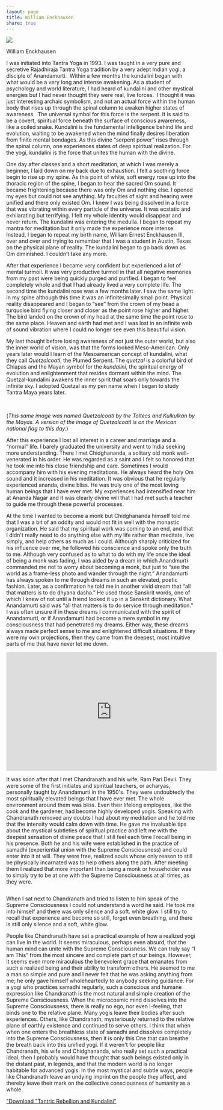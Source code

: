 ```yaml
---
layout: page
title: William Enckhausen
share: true
---
```

<img src="https://quetzalwill.github.io/quetzalwill/images/tantramayamudra.jpg"  />

William Enckhausen


I was initiated into Tantra Yoga in 1993. I was taught in a very pure and secretive Rajadhiraja Tantra Yoga tradition by a very adept Indian yogi, a disciple of Anandamurti.  Within a few months the kundalini began with what would be a very long and intense awakening. As a student of psychology and world literature, I had heard of kundalini and other mystical energies but I had never thought they were real, live forces.  I thought it was just interesting archaic symbolism, and not an actual force within the human body that rises up through the spinal column to awaken higher states of awareness.  The universal symbol for this force is the serpent. It is said to be a covert, spiritual force beneath the surface of conscious awareness, like a coiled snake. Kundalini is the fundamental intelligence behind life and evolution, waiting to be awakened when the mind finally desires liberation from finite mental bondages. As this divine “serpent power” rises through the spinal column, one experiences states of deep spiritual realization. For the yogi, kundalini is the force that unites the human with the divine.

One day after classes and a short meditation, at which I was merely a beginner, I laid down on my back due to exhaustion. I felt a soothing force begin to rise up my spine. As this point of white, soft energy rose up into the thoracic region of the spine, I began to hear the sacred Om sound.  It became frightening because there was only Om and nothing else. I opened my eyes but could not see anything. My faculties of sight and hearing were unified and there only existed Om. I knew I was being dissolved in a force that was vibrating within every particle of the universe. It was ecstatic and exhilarating but terrifying. I felt my whole identity would disappear and never return. The kundalini was entering the medulla. I began to repeat my mantra for meditation but it only made the experience more intense. Instead, I began to repeat my birth name, William Ernest Enckhausen III, over and over and trying to remember that I was a student in Austin, Texas on the physical plane of reality. The kundalini began to go back down as Om diminished. I couldn’t take any more.

After that experience I became very confident but experienced a lot of mental turmoil.  It was very productive turmoil in that all negative memories from my past were being quickly purged and purified. I began to feel completely whole and that I had already lived a very complete life. The second time the kundalini rose was a few months later. I saw the same light in my spine although this time it was an infinitesimally small point. Physical reality disappeared and I began to “see” from the crown of my head a turquoise bird flying closer and closer as the point rose higher and higher. The bird landed on the crown of my head at the same time the point rose to the same place. Heaven and earth had met and I was lost in an infinite web of sound vibration where I could no longer see even this beautiful vision. 

My last thought before losing awareness of not just the outer world, but also the inner world of vision, was that the forms looked Meso-American. Only years later would I learn of the Mesoamerican concept of kundalini, what they call <em>Quetzalcoatl</em>, the Plumed Serpent.  The <em>quetzal</em> is a colorful bird of Chiapas and the Mayan symbol for the <em>kundalini</em>, the spiritual energy of evolution and enlightenment that resides dormant within the mind. The Quetzal-kundalini awakens the inner spirit that soars only towards the infinite sky. I adopted Quetzal as my pen name when I began to study Tantra Maya years later.

<img src="https://quetzalwill.github.io/quetzalwill/images/quetzal.jpg" alt="">

<img src="https://quetzalwill.github.io/quetzalwill/images/quetzalcoatl.jpg" alt="">

(<em>This same image was named <em>Quetzalcoatl</em> by the Toltecs and <em>Kulkulkan</em> by the Mayas. A version of the image of Quetzalcoatl is on the Mexican national flag to this day.</em>)


After this experience I lost all interest in a career and marriage and a “normal” life. I barely graduated the university and went to India seeking more understanding. There I met Chidghananda, a solitary old monk well-venerated in his order. He was regarded as a saint and I felt so honored that he took me into his close friendship and care. Sometimes I would accompany him with his evening meditations.  He always heard the holy Om sound and it increased in his meditation. It was obvious that he regularly experienced ananda, divine bliss. He was truly one of the most loving human beings that I have ever met. My experiences had intensified near him at Ananda Nagar and it was clearly divine will that I had met such a teacher to guide me through these powerful processes.

At the time I wanted to become a monk but Chidghananda himself told me that I was a bit of an oddity and would not fit in well with the monastic organization.  He said that my spiritual work was coming to an end, and that I didn't really need to do anything else with my life rather than meditate, live simply, and help others as much as I could.  Although sharply criticized for his influence over me, he followed his conscience and spoke only the truth to me.   Although very confused as to what to do with my life once the ideal of being a monk was fading, I was aided by a dream in which Anandmurti commanded me not to worry about becoming a monk, but just to “see the world as a frame-less photo and wander through the night.” Anandamurti has always spoken to me through dreams in such an elevated, poetic fashion.  Later, as a confirmation he told me in another vivid dream that “all that matters is to do dhyana dasha.”  He used those Sanskrit words, one of which I knew of not until a friend looked it up in a Sanskrit dictionary. What Anandamurti said was “all that matters is to do service through meditation.” I was often unsure if in these dreams I communicated with the spirit of Anandamurti, or if Anandamurti had become a mere symbol in my consciousness that had penetrated my dreams.  Either way, these dreams always made perfect sense to me and enlightened difficult situations.  If they were my own projections, then they came from the deepest, most intuitive parts of me that have never let me down.

 <iframe width="560" height="315" src="https://www.youtube.com/embed/oi_HRlNnWjI" frameborder="0" allowfullscreen></iframe>

It was soon after that I met Chandranath and his wife, Ram Pari Devii. They were some of the first initiates and spiritual teachers, or acharyas, personally taught by Anandamurti in the 1950's.  They were undoubtedly the most spiritually elevated beings that I have ever met. The whole environment around them was bliss. Even their lifelong employees, like the cook and the gardener, had become highly developed yogis. Speaking with Chandranath removed any doubts I had about my meditation and he told me that the intensity would calm down with time. He gave me invaluable tips about the mystical subtleties of spiritual practice and left me with the deepest sensation of divine peace that I still feel each time I recall being in his presence. Both he and his wife were established in the practice of samadhi (experiential union with the Supreme Consciousness) and could enter into it at will. They were free, realized souls whose only reason to still be physically incarnated was to help others along the path. After meeting them I realized that more important than being a monk or householder was to simply try to be at one with the Supreme Consciousness at all times, as they were. 

<img src="https://quetzalwill.github.io/quetzalwill/images/chandranath.jpg" alt="">

When I sat next to Chandranath and tried to listen to him speak of the Supreme Consciousness I could not understand a word he said. He took me into himself and there was only silence and a soft. white glow. I still try to recall that experience and become so still, forget even breathing, and there is still only silence and a soft, white glow.

People like Chandranath have set a practical example of how a realized yogi can live in the world. It seems miraculous, perhaps even absurd, that the human mind can unite with the Supreme Consciousness. We can truly say “I am This” from the most sincere and complete part of our beings. However, it seems even more miraculous the benevolent grace that emanates from such a realized being and their ability to transform others. He seemed to me a man so simple and pure and I never felt that he was asking anything from me; he only gave himself wholeheartedly to anybody seeking guidance. For a yogi who practices samadhi regularly, such a conscious and humane expression like Chandranath is the most natural and simple creation of the Supreme Consciousness. When the microcosmic mind dissolves into the Supreme Consciousness, there is really no ego, nor even I-feeling, that binds one to the relative plane. Many yogis leave their bodies after such experiences. Others, like Chandranath, mysteriously returned to the relative plane of earthly existence and continued to serve others. I think that when when one enters the breathless state of samadhi and dissolves completely into the Supreme Consciousness, then it is only this One that can breathe the breath back into this unified yogi. If it weren't for people like Chandranath, his wife and Chidghananda, who really set such a practical ideal, then I probably would have thought that such beings existed only in the distant past, in legends, and that the modern world is no longer habitable for advanced yogis. In the most mystical and subtle ways, people like Chandranath leave an undying imprint on the people they affect, and thereby leave their mark on the collective consciousness of humanity as a whole. 





<a href="https://quetzalwill.github.io/quetzalwill/tantric-rebellion-and-kundalini.pdf">"Download "Tantric Rebellion and Kundalini"</a>

